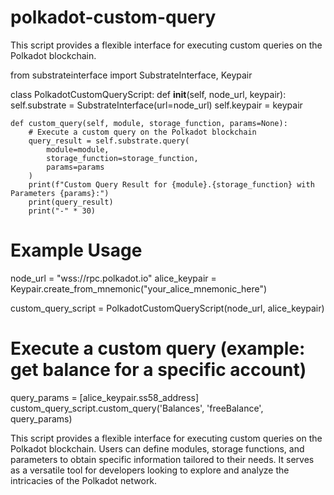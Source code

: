 # polkadot-custom-query     
This script provides a flexible interface for executing custom queries on the Polkadot blockchain.

from substrateinterface import SubstrateInterface, Keypair

class PolkadotCustomQueryScript:
    def __init__(self, node_url, keypair):
        self.substrate = SubstrateInterface(url=node_url)
        self.keypair = keypair

    def custom_query(self, module, storage_function, params=None):
        # Execute a custom query on the Polkadot blockchain
        query_result = self.substrate.query(
            module=module,
            storage_function=storage_function,
            params=params
        )
        print(f"Custom Query Result for {module}.{storage_function} with Parameters {params}:")
        print(query_result)
        print("-" * 30)

# Example Usage
node_url = "wss://rpc.polkadot.io"
alice_keypair = Keypair.create_from_mnemonic("your_alice_mnemonic_here")

custom_query_script = PolkadotCustomQueryScript(node_url, alice_keypair)

# Execute a custom query (example: get balance for a specific account)
query_params = [alice_keypair.ss58_address]
custom_query_script.custom_query('Balances', 'freeBalance', query_params)


This script provides a flexible interface for executing custom queries on the Polkadot blockchain. Users can define modules, storage functions, and parameters to obtain specific information tailored to their needs. It serves as a versatile tool for developers looking to explore and analyze the intricacies of the Polkadot network.
